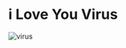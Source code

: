 # i Love You Virus

![virus](https://github.com/user-attachments/assets/1a6ab4ae-c016-44f2-9a18-ead513527bfa)
